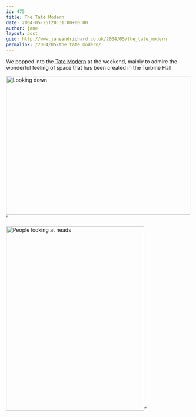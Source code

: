 ```yaml
---
id: 475
title: The Tate Modern
date: 2004-05-25T20:31:00+00:00
author: jane
layout: post
guid: http://www.janeandrichard.co.uk/2004/05/the_tate_modern
permalink: /2004/05/the_tate_modern/
---
```

We popped into the [Tate Modern](http://www.tate.org.uk/modern/default.htm) at the weekend, mainly to admire the wonderful feeling of space that has been created in the Turbine Hall.

<img src="http://v1.janeandrichard.co.uk/blog/img/tate1.jpg" alt="Looking down" width="500" height="375" />&#8221; 

<img src="http://v1.janeandrichard.co.uk/blog/img/tate2.jpg" alt="People looking at heads" width="375" height="500" />&#8221;
